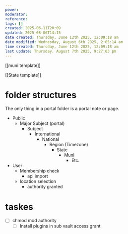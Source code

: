 ```yaml
---
power: 
moderator: 
reference: 
tags: []
created: 2025-06-11T20:09
updated: 2025-08-06T14:15
date created: Thursday, June 12th 2025, 12:09:18 am
date modified: Wednesday, August 6th 2025, 2:05:14 am
time created: Thursday, June 12th 2025, 12:09:18 am
last update: Thursday, August 7th 2025, 9:27:03 pm
---
```

[[muni template]]

[[State template]]

# folder structures
The only thing in a portal folder is a portal note or page.
- Public
	- Major Subject (portal)
		- Subject
			- International
				- National
					- Region (Timezone)
						- State
							- Muni
								- Etc.
- User
	- Membership check
		- api import
	- location selection
		- authority granted

# taskes
- [ ] chmod mod authority
	- [ ] Install plugins in sub vault access grant